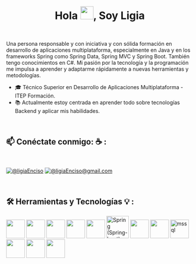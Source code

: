 
<h1 align="center">Hola <img src="https://media.giphy.com/media/hvRJCLFzcasrR4ia7z/giphy.gif" width="35">, Soy Ligia</h1>
<br>
<p>
Una persona responsable y con iniciativa y con sólida formación en desarrollo de aplicaciones multiplataforma, especialmente en Java y en los frameworks Spring como Spring Data, Spring MVC y Spring Boot. También tengo conocimientos en C#. Mi pasión por la tecnología y la programación me impulsa a aprender y adaptarme rápidamente a nuevas herramientas y metodologías.

- 🎓 Técnico Superior en Desarrollo de Aplicaciones Multiplataforma - ITEP Formación.
- 📚 Actualmente estoy centrada en aprender todo sobre tecnologías Backend y aplicar mis habilidades.
</p>
</br>

## 📫 Conéctate conmigo: ☕ :

<br>

[![@ligiaEnciso](https://img.icons8.com/fluency/48/000000/linkedin.png "@ligiaEnciso")](www.linkedin.com/in/ligia-enciso) [![@ligiaEnciso@gmail.com](https://img.icons8.com/fluency/48/000000/apple-mail.png "ligifel@gmail.com")](ligifel@gmail.com)

<br>

## 🛠  Herramientas y Tecnologías 💡 :
<p  >
<img src="https://img.icons8.com/color/48/000000/java-coffee-cup-logo--v1.png"  width="50" height="50"/> <img src="https://cdn.jsdelivr.net/gh/devicons/devicon@latest/icons/csharp/csharp-original.svg" width="50" height="50" />
<img src="https://cdn.jsdelivr.net/gh/devicons/devicon@latest/icons/html5/html5-original-wordmark.svg" width="50" height="50" />
<img src="https://cdn.jsdelivr.net/gh/devicons/devicon@latest/icons/css3/css3-original-wordmark.svg" width="50" height="50" /> 
<img src="https://img.icons8.com/fluency/48/000000/wordpress.png" width="50" height="50"/> 
<img src="https://cdn.jsdelivr.net/gh/devicons/devicon@latest/icons/spring/spring-original-wordmark.svg" width="60px" alt="Spring (Spring-boot)"/> 
<img src="https://cdn.jsdelivr.net/gh/devicons/devicon@latest/icons/hibernate/hibernate-original-wordmark.svg"  width="50" height="50" />
<img src="https://img.icons8.com/color/48/000000/mysql-logo.png" width="50" height="50"/> <img src="https://www.svgrepo.com/show/303229/microsoft-sql-server-logo.svg" alt="mssql" width="50" height="50"/>
<img src="https://cdn.jsdelivr.net/gh/devicons/devicon@latest/icons/eclipse/eclipse-original-wordmark.svg"  width="50" height="50" /> 
<img src="https://cdn.jsdelivr.net/gh/devicons/devicon@latest/icons/visualstudio/visualstudio-original.svg"  width="50" height="50" />   
<img src="https://cdn.jsdelivr.net/gh/devicons/devicon@latest/icons/git/git-original-wordmark.svg"  width="50" height="50" /> 
  
</p>
          
          

